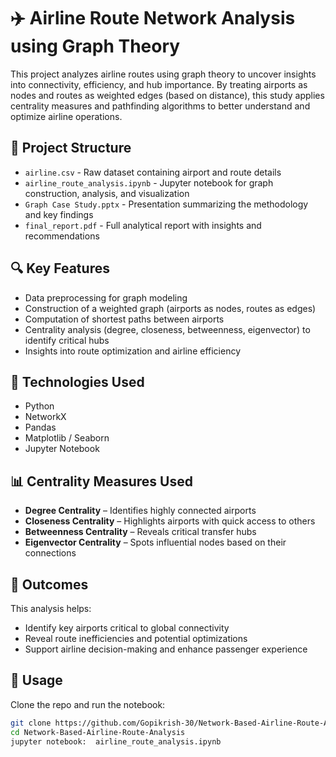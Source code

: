 # ✈️ Airline Route Network Analysis using Graph Theory

This project analyzes airline routes using graph theory to uncover insights into connectivity, efficiency, and hub importance. By treating airports as nodes and routes as weighted edges (based on distance), this study applies centrality measures and pathfinding algorithms to better understand and optimize airline operations.

## 📁 Project Structure

- `airline.csv` - Raw dataset containing airport and route details
- `airline_route_analysis.ipynb` - Jupyter notebook for graph construction, analysis, and visualization
- `Graph Case Study.pptx` - Presentation summarizing the methodology and key findings
- `final_report.pdf` - Full analytical report with insights and recommendations

## 🔍 Key Features

- Data preprocessing for graph modeling
- Construction of a weighted graph (airports as nodes, routes as edges)
- Computation of shortest paths between airports
- Centrality analysis (degree, closeness, betweenness, eigenvector) to identify critical hubs
- Insights into route optimization and airline efficiency

## 🧠 Technologies Used

- Python
- NetworkX
- Pandas
- Matplotlib / Seaborn
- Jupyter Notebook

## 📊 Centrality Measures Used

- **Degree Centrality** – Identifies highly connected airports
- **Closeness Centrality** – Highlights airports with quick access to others
- **Betweenness Centrality** – Reveals critical transfer hubs
- **Eigenvector Centrality** – Spots influential nodes based on their connections

## 🎯 Outcomes

This analysis helps:
- Identify key airports critical to global connectivity
- Reveal route inefficiencies and potential optimizations
- Support airline decision-making and enhance passenger experience

## 📌 Usage

Clone the repo and run the notebook:

```bash
git clone https://github.com/Gopikrish-30/Network-Based-Airline-Route-Analysis.git
cd Network-Based-Airline-Route-Analysis
jupyter notebook:  airline_route_analysis.ipynb
